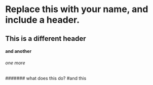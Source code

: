 # Replace this with your name, and include a header.
## This is a different header
#### and another
###### one more
####### what does this do?
#and this
